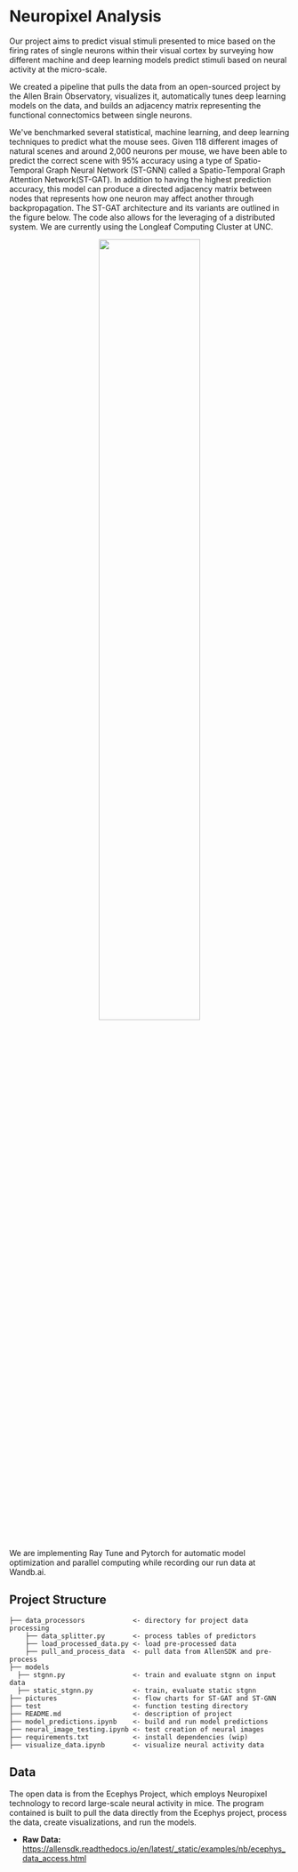 
# Neuropixel Analysis 
Our project aims to predict visual stimuli presented to mice based on the firing rates of single neurons within their visual cortex by surveying how different machine and deep learning models predict stimuli based on neural activity at the micro-scale.

We created a pipeline that pulls the data from an open-sourced project by the Allen Brain Observatory, visualizes it, automatically tunes deep learning models on the data, and builds an
adjacency matrix representing the functional connectomics between single neurons. 

We've benchmarked several statistical, machine learning, and deep learning techniques to predict what the mouse sees. Given 118 different images of natural scenes and around 2,000 neurons per mouse, we have been able to predict the correct scene with 95% accuracy using a type of Spatio-Temporal Graph Neural Network (ST-GNN) called a Spatio-Temporal Graph Attention Network(ST-GAT). In addition to having the highest prediction accuracy, this model can produce a directed adjacency matrix between nodes that represents how one neuron may affect another through backpropagation. The ST-GAT architecture and its variants are outlined in the figure below. The code also allows for the leveraging of a distributed system. We are currently using the Longleaf Computing Cluster at UNC.

<p align="center">
  <img src="https://github.com/RayCarpenterIII/Neuropixel-Analysis/assets/106690201/6207ea50-61c8-44c7-8da7-29b8fa157cf0" width="60%">
</p>

We are implementing Ray Tune and Pytorch for automatic model optimization and parallel computing while recording our run data at Wandb.ai. 

## Project Structure 
```
├── data_processors            <- directory for project data processing
    ├── data_splitter.py       <- process tables of predictors
    ├── load_processed_data.py <- load pre-processed data
    ├── pull_and_process_data  <- pull data from AllenSDK and pre-process
├── models
  ├── stgnn.py                 <- train and evaluate stgnn on input data
  ├── static_stgnn.py          <- train, evaluate static stgnn
├── pictures                   <- flow charts for ST-GAT and ST-GNN  
├── test                       <- function testing directory
├── README.md                  <- description of project 
├── model_predictions.ipynb    <- build and run model predictions
├── neural_image_testing.ipynb <- test creation of neural images
├── requirements.txt           <- install dependencies (wip)
├── visualize_data.ipynb       <- visualize neural activity data
```

## Data 
The open data is from the Ecephys Project, which employs Neuropixel technology to record large-scale neural activity in mice. The program contained is built to pull the data directly from the Ecephys project, process the data, create visualizations, and run the models.

- **Raw Data:** https://allensdk.readthedocs.io/en/latest/_static/examples/nb/ecephys_data_access.html
